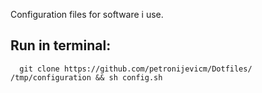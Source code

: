 Configuration files for software i use.

## Run in terminal:

```
  git clone https://github.com/petronijevicm/Dotfiles/ /tmp/configuration && sh config.sh
```
